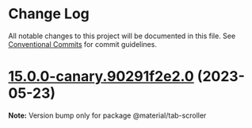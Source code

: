 # Change Log

All notable changes to this project will be documented in this file.
See [Conventional Commits](https://conventionalcommits.org) for commit guidelines.

# [15.0.0-canary.90291f2e2.0](https://github.com/material-components/material-components-web/compare/v14.0.0...v15.0.0-canary.90291f2e2.0) (2023-05-23)

**Note:** Version bump only for package @material/tab-scroller
